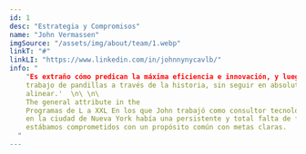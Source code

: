 ```yaml
---
id: 1
desc: "Estrategia y Compromisos"
name: "John Vermassen"
imgSource: "/assets/img/about/team/1.webp"
linkT: "#"
linkLI: "https://www.linkedin.com/in/johnnynycavlb/"
info: "
    "Es extraño cómo predican la máxima eficiencia e innovación, y luego contratan talento de la misma manera que manual
    trabajo de pandillas a través de la historia, sin seguir en absoluto los pasos bien ordenados de la producción de Ford
    alinear.'  \n\ \n\
    The general attribute in the
    Programas de L a XXL En los que John trabajó como consultor tecnológico para servicios financieros y de información institucionales
    en la ciudad de Nueva York había una persistente y total falta de fe mutua en que la firma cliente o el
    estábamos comprometidos con un propósito común con metas claras.
  "
---
```


